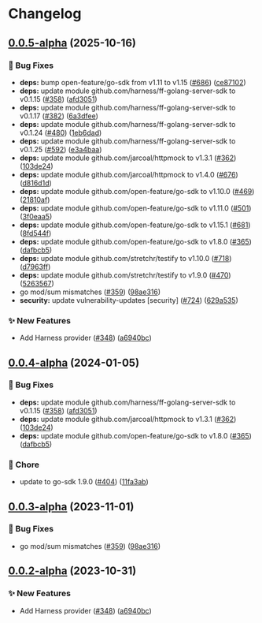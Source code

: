 # Changelog

## [0.0.5-alpha](https://github.com/gioddiggi/go-sdk-contrib/compare/providers/harness-v0.0.4-alpha...providers/harness/v0.0.5-alpha) (2025-10-16)


### 🐛 Bug Fixes

* **deps:** bump open-feature/go-sdk from v1.11 to v1.15 ([#686](https://github.com/gioddiggi/go-sdk-contrib/issues/686)) ([ce87102](https://github.com/gioddiggi/go-sdk-contrib/commit/ce871021d0c45d3c992bb00b33c8b7a8e337e9a3))
* **deps:** update module github.com/harness/ff-golang-server-sdk to v0.1.15 ([#358](https://github.com/gioddiggi/go-sdk-contrib/issues/358)) ([afd3051](https://github.com/gioddiggi/go-sdk-contrib/commit/afd30515e98ef29adab4b895e7b58cd4ec2f1bba))
* **deps:** update module github.com/harness/ff-golang-server-sdk to v0.1.17 ([#382](https://github.com/gioddiggi/go-sdk-contrib/issues/382)) ([6a3dfee](https://github.com/gioddiggi/go-sdk-contrib/commit/6a3dfee47f8b97ba15f0c2b5b70a86184a8559a6))
* **deps:** update module github.com/harness/ff-golang-server-sdk to v0.1.24 ([#480](https://github.com/gioddiggi/go-sdk-contrib/issues/480)) ([1eb6dad](https://github.com/gioddiggi/go-sdk-contrib/commit/1eb6dad21b0cffd6da5ad881b19026f2f94b24d5))
* **deps:** update module github.com/harness/ff-golang-server-sdk to v0.1.25 ([#592](https://github.com/gioddiggi/go-sdk-contrib/issues/592)) ([e3a4baa](https://github.com/gioddiggi/go-sdk-contrib/commit/e3a4baa93b5a3d219c689e0f38ca6dac2a4c10d4))
* **deps:** update module github.com/jarcoal/httpmock to v1.3.1 ([#362](https://github.com/gioddiggi/go-sdk-contrib/issues/362)) ([103de24](https://github.com/gioddiggi/go-sdk-contrib/commit/103de246316d242a70b56b07e0df13fb71777d7d))
* **deps:** update module github.com/jarcoal/httpmock to v1.4.0 ([#676](https://github.com/gioddiggi/go-sdk-contrib/issues/676)) ([d816d1d](https://github.com/gioddiggi/go-sdk-contrib/commit/d816d1d0562affa8033e6d263a66e777b41d9735))
* **deps:** update module github.com/open-feature/go-sdk to v1.10.0 ([#469](https://github.com/gioddiggi/go-sdk-contrib/issues/469)) ([21810af](https://github.com/gioddiggi/go-sdk-contrib/commit/21810afc33fce9a3940ec9dc59e65f140fcbaa57))
* **deps:** update module github.com/open-feature/go-sdk to v1.11.0 ([#501](https://github.com/gioddiggi/go-sdk-contrib/issues/501)) ([3f0eaa5](https://github.com/gioddiggi/go-sdk-contrib/commit/3f0eaa575500baa663dc24dbfc6cf8214565471f))
* **deps:** update module github.com/open-feature/go-sdk to v1.15.1 ([#681](https://github.com/gioddiggi/go-sdk-contrib/issues/681)) ([8fd544f](https://github.com/gioddiggi/go-sdk-contrib/commit/8fd544ff81fd25eed655a214aa1ae1906a436f0d))
* **deps:** update module github.com/open-feature/go-sdk to v1.8.0 ([#365](https://github.com/gioddiggi/go-sdk-contrib/issues/365)) ([dafbcb5](https://github.com/gioddiggi/go-sdk-contrib/commit/dafbcb5d88ebbd824bbe1fe6b667ba28d5d08b2e))
* **deps:** update module github.com/stretchr/testify to v1.10.0 ([#718](https://github.com/gioddiggi/go-sdk-contrib/issues/718)) ([d7963ff](https://github.com/gioddiggi/go-sdk-contrib/commit/d7963ff4f0a9bd25968efca31b92fdfd886a9e92))
* **deps:** update module github.com/stretchr/testify to v1.9.0 ([#470](https://github.com/gioddiggi/go-sdk-contrib/issues/470)) ([5263567](https://github.com/gioddiggi/go-sdk-contrib/commit/52635679b633e01e23196885a4a98d3cecbc8822))
* go mod/sum mismatches ([#359](https://github.com/gioddiggi/go-sdk-contrib/issues/359)) ([98ae316](https://github.com/gioddiggi/go-sdk-contrib/commit/98ae316c9d97de62cf1b742ac5592d15db6bbbe2))
* **security:** update vulnerability-updates [security] ([#724](https://github.com/gioddiggi/go-sdk-contrib/issues/724)) ([629a535](https://github.com/gioddiggi/go-sdk-contrib/commit/629a5351c2c4b8fed00522f7453d5545920ceaaf))


### ✨ New Features

* Add Harness provider ([#348](https://github.com/gioddiggi/go-sdk-contrib/issues/348)) ([a6940bc](https://github.com/gioddiggi/go-sdk-contrib/commit/a6940bc495820f10e317434a89ac580ee925264c))

## [0.0.4-alpha](https://github.com/open-feature/go-sdk-contrib/compare/providers/harness/v0.0.3-alpha...providers/harness/v0.0.4-alpha) (2024-01-05)


### 🐛 Bug Fixes

* **deps:** update module github.com/harness/ff-golang-server-sdk to v0.1.15 ([#358](https://github.com/open-feature/go-sdk-contrib/issues/358)) ([afd3051](https://github.com/open-feature/go-sdk-contrib/commit/afd30515e98ef29adab4b895e7b58cd4ec2f1bba))
* **deps:** update module github.com/jarcoal/httpmock to v1.3.1 ([#362](https://github.com/open-feature/go-sdk-contrib/issues/362)) ([103de24](https://github.com/open-feature/go-sdk-contrib/commit/103de246316d242a70b56b07e0df13fb71777d7d))
* **deps:** update module github.com/open-feature/go-sdk to v1.8.0 ([#365](https://github.com/open-feature/go-sdk-contrib/issues/365)) ([dafbcb5](https://github.com/open-feature/go-sdk-contrib/commit/dafbcb5d88ebbd824bbe1fe6b667ba28d5d08b2e))


### 🧹 Chore

* update to go-sdk 1.9.0 ([#404](https://github.com/open-feature/go-sdk-contrib/issues/404)) ([11fa3ab](https://github.com/open-feature/go-sdk-contrib/commit/11fa3aba065a6dd81caca30e76efc16fb64a25e3))

## [0.0.3-alpha](https://github.com/open-feature/go-sdk-contrib/compare/providers/harness/v0.0.2-alpha...providers/harness/v0.0.3-alpha) (2023-11-01)


### 🐛 Bug Fixes

* go mod/sum mismatches ([#359](https://github.com/open-feature/go-sdk-contrib/issues/359)) ([98ae316](https://github.com/open-feature/go-sdk-contrib/commit/98ae316c9d97de62cf1b742ac5592d15db6bbbe2))

## [0.0.2-alpha](https://github.com/open-feature/go-sdk-contrib/compare/providers/harness-v0.0.1-alpha...providers/harness/v0.0.2-alpha) (2023-10-31)


### ✨ New Features

* Add Harness provider ([#348](https://github.com/open-feature/go-sdk-contrib/issues/348)) ([a6940bc](https://github.com/open-feature/go-sdk-contrib/commit/a6940bc495820f10e317434a89ac580ee925264c))
